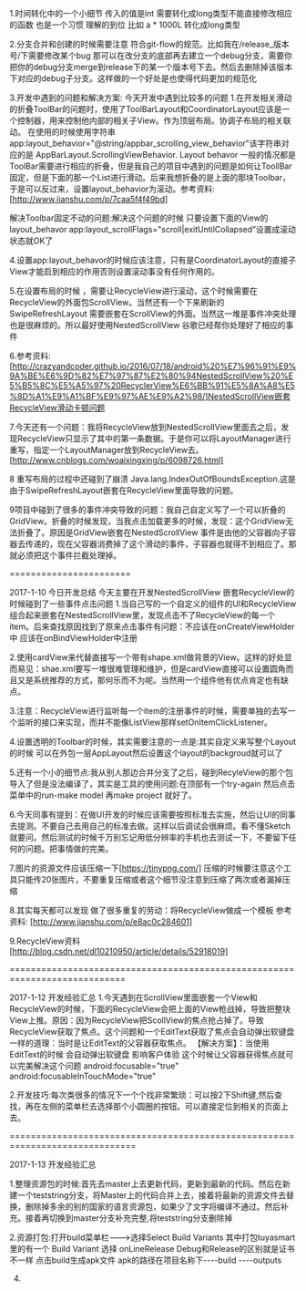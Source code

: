 1.时间转化中的一个小细节 传入的值是int 需要转化成long类型不能直接修改相应的函数 
也是一个习惯 理解的到位
比如 a * 1000L 转化成long类型 

2.分支合并和创建的时候需要注意 符合git-flow的规范。比如我在/release_版本号/下需要修改某个bug 那可以在改分支的底部再去建立一个debug分支，需要你把你的debug分支merge到release下的某一个版本号下去。然后去删除掉该版本下对应的debug子分支。这样做的一个好处是也使得代码更加的规范化 

3.开发中遇到的问题和解决方案:
今天开发中遇到比较多的问题 
1.在开发相关滑动的折叠ToolBar的问题时，使用了ToolBarLayout和CoordinatorLayout应该是一个控制器，用来控制他内部的相关子View。作为顶层布局。协调子布局的相关联动。
在使用的时候使用字符串app:layout_behavior="@string/appbar_scrolling_view_behavior"该字符串对应的是 AppBarLayout.ScrollingViewBehavior.
Layout behavor
一般的情况都是ToolBar需要进行相应的折叠，但是我自己的项目中遇到的问题是如何让ToollBar固定，但是下面的那一个List进行滑动。后来我想折叠的是上面的那块Toolbar，于是可以反过来，设置layout_behavior为滚动。参考资料:[http://www.jianshu.com/p/7caa5f4f49bd] 

解决Toolbar固定不动的问题:解决这个问题的时候 只要设置下面的View的 layout_behavor 
app:layout_scrollFlags="scroll|exitUntilCollapsed”设置成滚动状态就OK了


4.设置app:layout_behavor的时候应该注意，只有是CoordinatorLayout的直接子View才能启到相应的作用否则设置滚动事没有任何作用的。

5.在设置布局的时候 ，需要让RecycleView进行滚动，这个时候需要在RecycleView的外面包ScrollView。当然还有一个下来刷新的SwipeRefreshLayout 需要嵌套在ScrollView的外面。当然这一堆是事件冲突处理也是很麻烦的。所以最好使用NestedScrollView 谷歌已经帮你处理好了相应的事件

6.参考资料:[http://crazyandcoder.github.io/2016/07/18/android%20%E7%96%91%E9%9A%BE%E6%9D%82%E7%97%87%E2%80%94NestedScrollView%20%E5%B5%8C%E5%A5%97%20RecyclerView%E6%BB%91%E5%8A%A8%E5%8D%A1%E9%A1%BF%E9%97%AE%E9%A2%98/]NestedScrollView嵌套RecycleView滑动卡顿问题 

7.今天还有一个问题：我将RecycleView放到NestedScrollView里面去之后，发现RecycleView只显示了其中的第一条数据。于是你可以将LayoutManager进行重写，指定一个LayoutManager放到RecycleView去。[http://www.cnblogs.com/woaixingxing/p/6098726.html]

8 重写布局的过程中还碰到了崩溃 Java.lang.IndexOutOfBoundsException.这是由于SwipeRefreshLayout嵌套在RecycleView里面导致的问题。


9项目中碰到了很多的事件冲突导致的问题：我自己自定义写了一个可以折叠的GridView。折叠的时候发现，当我点击加载更多的时候，发现：这个GridView无法折叠了。原因是GridView嵌套在NestedScrollView 事件是由他的父容器向子容器去传递的，现在父容器消费掉了这个滑动的事件，子容器也就得不到相应了。那就必须把这个事件拦截处理掉。

=======================

2017-1-10
今日开发总结 今天主要在开发NestedScrollView 嵌套RecycleView的时候碰到了一些事件点击问题 
1.当自己写的一个自定义的组件的UI和RecycleView组合起来嵌套在NestedScrollView里，发现点击不了RecycleView的每一个item。后来查找原因找到了原来点击事件有问题：不应该在onCreateViewHolder中 应该在onBindViewHolder中注册 

2.使用cardView来代替直接写一个带有shape.xml做背景的View。这样的好处显而易见：shae.xml要写一堆很难管理和维护，但是cardView直接可以设置圆角而且又是系统推荐的方式，那何乐而不为呢。当然用一个组件他有优点肯定也有缺点。

3.注意：RecycleView进行监听每一个item的注册事件的时候，需要单独的去写一个监听的接口来实现，而并不能像ListView那样setOnItemClickListener。

4.设置透明的Toolbar的时候，其实需要注意的一点是:其实自定义来写整个Layout的时候 可以在外包一层AppLayout然后设置这个layout的backgroud就可以了 

5.还有一个小的细节点:我从别人那边合并分支了之后，碰到RecyleView的那个包导入了但是没法编译了，其实是工具的使用问题:在顶部有一个try-again 然后点击菜单中的run-make model 再make project 就好了。

6.今天同事有提到：在做UI开发的时候应该需要按照标准去实施，然后让UI的同事去提测。不要自己去用自己的标准去做。这样以后调试会很麻烦。看不懂Sketch就要问。然后测试的时候千万别忘记用低分辨率的手机也去测试一下，不要留下任何的问题。把事情做的完美。


7.图片的资源文件应该压缩一下[https://tinypng.com/] 压缩的时候要注意这个工具只能传20张图片，不要重复压缩或者这个细节没注意到压缩了两次或者漏掉压缩

8.其实每天都可以发现 做了很多重复的劳动：将RecycleView做成一个模板 参考资料:
[http://www.jianshu.com/p/e8ac0c284601]

9.RecycleView资料[http://blog.csdn.net/dl10210950/article/details/52918019]


============================================================================

2017-1-12 开发经验汇总 
1.今天遇到在ScrollView里面嵌套一个View和RecycleView的时候，下面的RecycleView会把上面的View枪战掉，导致把整块View上推。原因：因为RecycleView把ScollView的焦点抢占掉了。导致RecycleView获取了焦点。这个问题和一个EditText获取了焦点会自动弹出软键盘一样的道理：当时是让EditText的父容器获取焦点。
【解决方案】：当使用EditText的时候 会自动弹出软键盘 影响客户体验 这个时候让父容器获得焦点就可以完美解决这个问题 
android:focusable="true"   
android:focusableInTouchMode="true" 

2.开发技巧:每次类很多的情况下一个个找非常繁琐：可以按2下Shift键,然后查找，再在左侧的菜单栏去选择那个小圆圈的按钮。可以直接定位到相关的页面上去。

==============================================================================

2017-1-13 开发经验汇总 

1.整理资源包的时候:首先去master上去更新代码，更新到最新的代码。然后在新建一个teststring分支，将Master上的代码合并上去，接着将最新的资源文件去替换，删除掉多余的别的国家的语言资源包，如果少了文字将编译不通过。然后补充。接着再切换到master分支补充完整,将teststring分支删除掉 

2.资源打包:打开build菜单栏———>选择Select Build Variants 其中打包tuyasmart 里的有一个 Build Variant 选择 onLineRelease Debug和Release的区别就是证书不一样 点击build生成apk文件 apk的路径在项目名称下----build ----outputs 

4.
